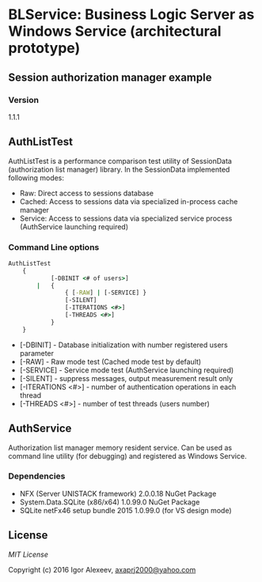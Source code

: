 # BLService: Business Logic Server as Windows Service (architectural prototype)
## Session authorization manager example

### Version
1.1.1

## AuthListTest 
AuthListTest is a performance comparison test utility of SessionData (authorization list manager) library.
In the SessionData implemented following modes:

  - Raw: Direct access to sessions database
  - Cached: Access to sessions data via specialized in-process cache manager
  - Service: Access to sessions data via specialized service process (AuthService launching required)
  
### Command Line options

```cmd
AuthListTest
	{
			[-DBINIT <# of users>]
		|	{
				{ [-RAW] | [-SERVICE] } 
				[-SILENT] 
				[-ITERATIONS <#>] 
				[-THREADS <#>]
			}
	}
```
* [-DBINIT] - Database initialization with number registered users parameter
* [-RAW] - Raw mode test (Cached mode test by default)
* [-SERVICE] - Service mode test (AuthService launching required)  
* [-SILENT] - suppress messages, output measurement result only 
* [-ITERATIONS <#>] - number of authentication operations in each thread
* [-THREADS <#>] - number of test threads (users number)

## AuthService
Authorization list manager memory resident service. 
Can be used as command line utility (for debugging) and registered as Windows Service.

### Dependencies
* NFX (Server UNISTACK framework) 2.0.0.18 NuGet Package
* System.Data.SQLite (x86/x64) 1.0.99.0 NuGet Package
* SQLite netFx46 setup bundle 2015 1.0.99.0 (for VS design mode)

## License

*MIT License* 

Copyright (c) 2016 Igor Alexeev, axaprj2000@yahoo.com